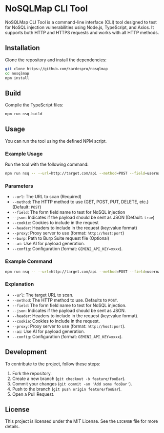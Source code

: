 # NoSQLMap CLI Tool

NoSQLMap CLI Tool is a command-line interface (CLI) tool designed to test for NoSQL injection vulnerabilities using Node.js, TypeScript, and Axios. It supports both HTTP and HTTPS requests and works with all HTTP methods.

## Installation

Clone the repository and install the dependencies:

```bash
git clone https://github.com/kardespro/nosqlmap
cd nosqlmap
npm install
```

## Build

Compile the TypeScript files:

```bash
npm run nsq-build
```

## Usage

You can run the tool using the defined NPM script.

### Example Usage

Run the tool with the following command:

```bash
npm run nsq -- --url=http://target.com/api --method=POST --field=username --json --header="Authorization: Bearer token" --cookie="sessionId=abc123" --proxy="http://localhost:8080"
```

### Parameters

- `--url`: The URL to scan (Required)
- `--method`: The HTTP method to use (GET, POST, PUT, DELETE, etc.) (Default: `POST`)
- `--field`: The form field name to test for NoSQL injection
- `--json`: Indicates if the payload should be sent as JSON (Default: `true`)
- `--cookie`: Cookies to include in the request
- `--header`: Headers to include in the request (key:value format)
- `--proxy`: Proxy server to use (format: `http://host:port`)
- `--burp`: Path to Burp Suite request file (Optional)
- `--ai`: Use AI for payload generation.
- `--config`: Configuration (format: `GEMINI_API_KEY=xxxx`).

### Example Command

```bash
npm run nsq -- --url=http://target.com/api --method=POST --field=username --json --header="Authorization: Bearer token" --cookie="sessionId=abc123" --proxy="http://localhost:8080"
```

### Explanation

- `--url`: The target URL to scan.
- `--method`: The HTTP method to use. Defaults to `POST`.
- `--field`: The form field name to test for NoSQL injection.
- `--json`: Indicates if the payload should be sent as JSON.
- `--header`: Headers to include in the request (key:value format).
- `--cookie`: Cookies to include in the request.
- `--proxy`: Proxy server to use (format: `http://host:port`).
- `--ai`: Use AI for payload generation.
- `--config`: Configuration (format: `GEMINI_API_KEY=xxxx`).



## Development

To contribute to the project, follow these steps:

1. Fork the repository.
2. Create a new branch (`git checkout -b feature/fooBar`).
3. Commit your changes (`git commit -am 'Add some fooBar'`).
4. Push to the branch (`git push origin feature/fooBar`).
5. Open a Pull Request.

## License

This project is licensed under the MIT License. See the `LICENSE` file for more details.
